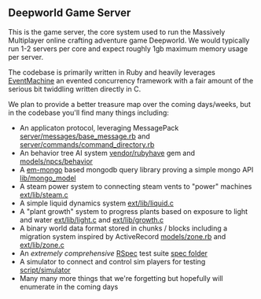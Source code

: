 Deepworld Game Server
---------------------

This is the game server, the core system used to run the Massively Multiplayer online crafting adventure game Deepworld. We would typically run 1-2 servers per core and expect roughly 1gb maximum memory usage per server.

The codebase is primarily written in Ruby and heavily leverages [EventMachine](https://github.com/eventmachine/eventmachine) an evented concurrency framework with a fair amount of the serious bit twiddling written directly in C.

We plan to provide a better treasure map over the coming days/weeks, but in the codebase you'll find many things including:
* An applicaton protocol, leveraging MessagePack [server/messages/base_message.rb](./server/messages/base_message.rb) and [server/commands/command_directory.rb](./server/commands/command_directory.rb)
* An behavior tree AI system [vendor/rubyhave](./vendor/rubyhave) gem and [models/npcs/behavior](./models/npcs/behavior)
* A [em-mongo](https://github.com/bcg/em-mongo) based mongodb query library proving a simple mongo API [lib/mongo_model](./lib/mongo_model)
* A steam power system to connecting steam vents to "power" machines [ext/lib/steam.c](./ext/lib/steam.c)
* A simple liquid dynamics system [ext/lib/liquid.c](./ext/lib/liquid.c)
* A "plant growth" system to progress plants based on exposure to light and water [ext/lib/light.c](./ext/lib/light.c) and [ext/lib/growth.c](./ext/lib/growth.c)
* A binary world data format stored in chunks / blocks including a migration system inspired by ActiveRecord [models/zone.rb](./models/zone.rb) and [ext/lib/zone.c](./ext/lib/zone.c)
* An *extremely comprehensive* [RSpec](https://rspec.info/) test suite [spec folder](./spec)
* A simulator to connect and control sim players for testing [script/simulator](./script/simulator)
* Many many more things that we're forgetting but hopefully will enumerate in the coming days

